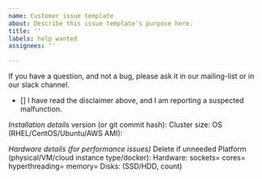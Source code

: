 ```yaml
---
name: Customer issue template
about: Describe this issue template's purpose here.
title: ''
labels: help wanted
assignees: ''

---
```


If you have a question, and not a bug, please ask it in
our mailing-list or in our slack channel.

- [] I have read the disclaimer above, and I am reporting a suspected malfunction.

*Installation details*
version (or git commit hash):
Cluster size:
OS (RHEL/CentOS/Ubuntu/AWS AMI):

*Hardware details (for performance issues)*          Delete if unneeded
Platform (physical/VM/cloud instance type/docker):
Hardware: sockets= cores= hyperthreading= memory=
Disks: (SSD/HDD, count)
